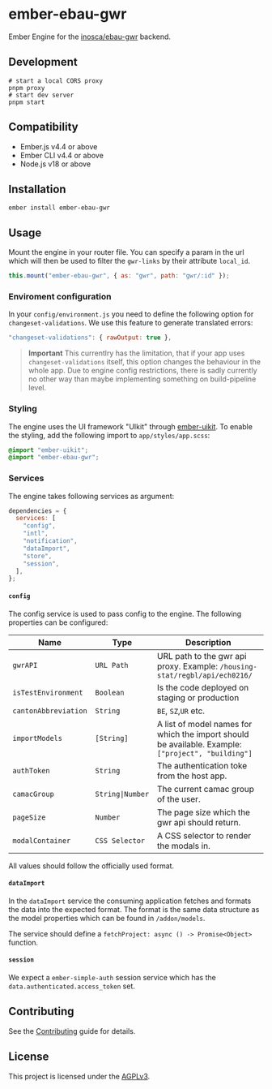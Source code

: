 # ember-ebau-gwr

Ember Engine for the [inosca/ebau-gwr](https://github.com/inosca/ebau-gwr) backend.

## Development

```
# start a local CORS proxy
pnpm proxy
# start dev server
pnpm start
```

## Compatibility

- Ember.js v4.4 or above
- Ember CLI v4.4 or above
- Node.js v18 or above

## Installation

```
ember install ember-ebau-gwr
```

## Usage

Mount the engine in your router file. You can specify a param in the url which
will then be used to filter the `gwr-links` by their attribute `local_id`.

```js
this.mount("ember-ebau-gwr", { as: "gwr", path: "gwr/:id" });
```

### Enviroment configuration

In your `config/environment.js` you need to define the following option for
`changeset-validations`. We use this feature to generate translated errors:

```js
"changeset-validations": { rawOutput: true },
```

> **Important**
> This currentlry has the limitation, that if your app uses
> `changeset-validations` itself, this option changes the behaviour in the whole
> app. Due to engine config restrictions, there is sadly currently no other way
> than maybe implementing something on build-pipeline level.

### Styling

The engine uses the UI framework "UIkit" through [ember-uikit](https://github.com/adfinis-sygroup/ember-uikit). To enable the styling, add the following import to `app/styles/app.scss`:

```scss
@import "ember-uikit";
@import "ember-ebau-gwr";
```

### Services

The engine takes following services as argument:

```js
dependencies = {
  services: [
    "config",
    "intl",
    "notification",
    "dataImport",
    "store",
    "session",
  ],
};
```

#### `config`

The config service is used to pass config to the engine. The following properties can be configured:

| Name                 | Type             | Description                                                                                        |
| -------------------- | ---------------- | -------------------------------------------------------------------------------------------------- |
| `gwrAPI`             | `URL Path`       | URL path to the gwr api proxy. Example: `/housing-stat/regbl/api/ech0216/`                         |
| `isTestEnvironment`  | `Boolean`        | Is the code deployed on staging or production                                                      |
| `cantonAbbreviation` | `String`         | `BE`, `SZ`,`UR` etc.                                                                               |
| `importModels`       | `[String]`       | A list of model names for which the import should be available. Example: `["project", "building"]` |
| `authToken`          | `String`         | The authentication toke from the host app.                                                         |
| `camacGroup`         | `String\|Number` | The current camac group of the user.                                                               |
| `pageSize`           | `Number`         | The page size which the gwr api should return.                                                     |
| `modalContainer`     | `CSS Selector`   | A CSS selector to render the modals in.                                                            |

All values should follow the officially used format.

#### `dataImport`

In the `dataImport` service the consuming application fetches and formats the data into the expected format. The format is the same data structure as the model properties which can be found in `/addon/models`.

The service should define a `fetchProject: async () -> Promise<Object>` function.

#### `session`

We expect a `ember-simple-auth` session service which has the
`data.authenticated.access_token` set.

## Contributing

See the [Contributing](CONTRIBUTING.md) guide for details.

## License

This project is licensed under the [AGPLv3](LICENSE.md).
